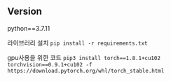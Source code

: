 ## Version

python==3.7.11

라이브러리 설치
```pip install -r requirements.txt```

gpu사용을 위한 코드
```pip3 install torch==1.8.1+cu102 torchvision==0.9.1+cu102 -f https://download.pytorch.org/whl/torch_stable.html```
